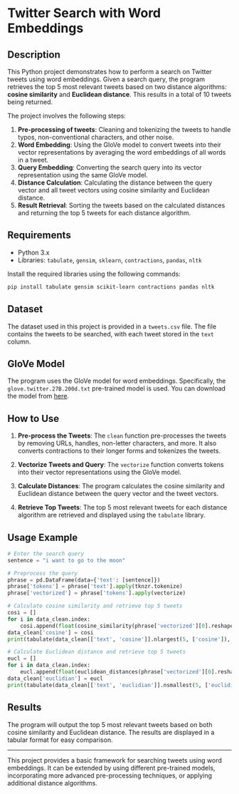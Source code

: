# Twitter Search with Word Embeddings

## Description

This Python project demonstrates how to perform a search on Twitter tweets using word embeddings. Given a search query, the program retrieves the top 5 most relevant tweets based on two distance algorithms: **cosine similarity** and **Euclidean distance**. This results in a total of 10 tweets being returned.

The project involves the following steps:

1. **Pre-processing of tweets**: Cleaning and tokenizing the tweets to handle typos, non-conventional characters, and other noise.
2. **Word Embedding**: Using the GloVe model to convert tweets into their vector representations by averaging the word embeddings of all words in a tweet.
3. **Query Embedding**: Converting the search query into its vector representation using the same GloVe model.
4. **Distance Calculation**: Calculating the distance between the query vector and all tweet vectors using cosine similarity and Euclidean distance.
5. **Result Retrieval**: Sorting the tweets based on the calculated distances and returning the top 5 tweets for each distance algorithm.

## Requirements

- Python 3.x
- Libraries: `tabulate`, `gensim`, `sklearn`, `contractions`, `pandas`, `nltk`

Install the required libraries using the following commands:

```bash
pip install tabulate gensim scikit-learn contractions pandas nltk
```

## Dataset

The dataset used in this project is provided in a `tweets.csv` file. The file contains the tweets to be searched, with each tweet stored in the `text` column.

## GloVe Model

The program uses the GloVe model for word embeddings. Specifically, the `glove.twitter.27B.200d.txt` pre-trained model is used. You can download the model from [here](https://nlp.stanford.edu/projects/glove/).

## How to Use

1. **Pre-process the Tweets**: The `clean` function pre-processes the tweets by removing URLs, handles, non-letter characters, and more. It also converts contractions to their longer forms and tokenizes the tweets.

2. **Vectorize Tweets and Query**: The `vectorize` function converts tokens into their vector representations using the GloVe model.

3. **Calculate Distances**: The program calculates the cosine similarity and Euclidean distance between the query vector and the tweet vectors.

4. **Retrieve Top Tweets**: The top 5 most relevant tweets for each distance algorithm are retrieved and displayed using the `tabulate` library.

## Usage Example

```python
# Enter the search query
sentence = "i want to go to the moon"

# Preprocess the query
phrase = pd.DataFrame(data={'text': [sentence]})
phrase['tokens'] = phrase['text'].apply(tknzr.tokenize)
phrase['vectorized'] = phrase['tokens'].apply(vectorize)

# Calculate cosine similarity and retrieve top 5 tweets
cosi = []
for i in data_clean.index:
    cosi.append(float(cosine_similarity(phrase['vectorized'][0].reshape(1, -1), data_clean['vectorized'][i].reshape(1, -1))))
data_clean['cosine'] = cosi
print(tabulate(data_clean[['text', 'cosine']].nlargest(5, ['cosine']), headers='keys', tablefmt='psql'))

# Calculate Euclidean distance and retrieve top 5 tweets
eucl = []
for i in data_clean.index:
    eucl.append(float(euclidean_distances(phrase['vectorized'][0].reshape(1, -1), data_clean['vectorized'][i].reshape(1, -1))))
data_clean['euclidian'] = eucl
print(tabulate(data_clean[['text', 'euclidian']].nsmallest(5, ['euclidian']), headers='keys', tablefmt='psql'))
```

## Results

The program will output the top 5 most relevant tweets based on both cosine similarity and Euclidean distance. The results are displayed in a tabular format for easy comparison.

---

This project provides a basic framework for searching tweets using word embeddings. It can be extended by using different pre-trained models, incorporating more advanced pre-processing techniques, or applying additional distance algorithms.